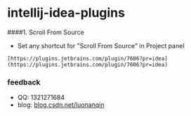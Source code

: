 intellij-idea-plugins
=====================

####1. Scroll From Source
   
   *  Set any shortcut for "Scroll From Source" in Project panel

    [https://plugins.jetbrains.com/plugin/7606?pr=idea](https://plugins.jetbrains.com/plugin/7606?pr=idea)


### feedback
* QQ: 1321271684
* blog: [blog.csdn.net/luonanqin](http://blog.csdn.net/luonanqin)